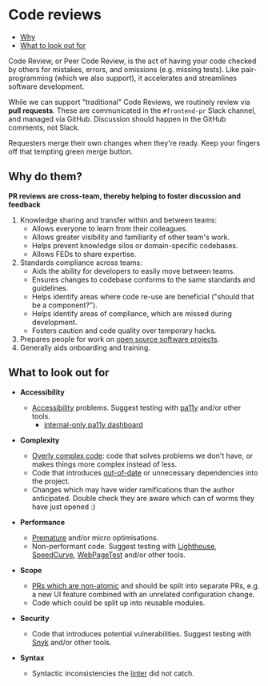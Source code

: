 # Code reviews

* [Why](#why)
* [What to look out for](#what-to-look-out-for)

Code Review, or Peer Code Review, is the act of having your code checked by others for mistakes, errors, and omissions (e.g. missing tests). Like pair-programming (which we also support), it accelerates and streamlines software development.

While we can support "traditional" Code Reviews, we routinely review via **pull requests**. These are communicated in the `#frontend-pr` Slack channel, and managed via GitHub. Discussion should happen in the GitHub comments, not Slack.

Requesters merge their own changes when they're ready. Keep your fingers off that tempting green merge button. 


## Why do them?

**PR reviews are cross-team, thereby helping to foster discussion and feedback**

1. Knowledge sharing and transfer within and between teams:
	* Allows everyone to learn from their colleagues.
	* Allows greater visibility and familiarity of other team's work.
	* Helps prevent knowledge silos or domain-specific codebases.
	* Allows FEDs to share expertise.
1. Standards compliance across teams:
	* Aids the ability for developers to easily move between teams.
	* Ensures changes to codebase conforms to the same standards and guidelines.
	* Helps identify areas where code re-use are beneficial ("should that be a component?").
	* Helps identify areas of compliance, which are missed during development.
	* Fosters caution and code quality over temporary hacks.
1. Prepares people for work on [open source software projects](https://github.com/springernature/open-source-directory).
1. Generally aids onboarding and training.


## What to look out for

* **Accessibility**

  * [Accessibility](../accessibility/accessibility-checklist.md) problems. Suggest testing with [pa11y](https://github.com/pa11y) and/or other tools.
    * [internal-only pa11y dashboard](http://pa11y.springernature.com/)

* **Complexity**

  * [Overly complex code](https://www.codesimplicity.com/post/what-is-overengineering/): code that solves problems we don't have, or makes things more complex instead of less.
  * Code that introduces [out-of-date](https://docs.npmjs.com/cli/outdated) or unnecessary dependencies into the project.
  * Changes which may have wider ramifications than the author anticipated. Double check they are aware which can of worms they have just opened :)

* **Performance**

  * [Premature](http://wiki.c2.com/?PrematureOptimization) and/or micro optimisations.
  * Non-performant code. Suggest testing with [Lighthouse](https://developers.google.com/web/tools/lighthouse/), [SpeedCurve](https://speedcurve.com), [WebPageTest](https://www.webpagetest.org/) and/or other tools.

* **Scope**

  * [PRs which are non-atomic](https://medium.com/@fagnerbrack/one-pull-request-one-concern-e84a27dfe9f1) and should be split into separate PRs, e.g. a new UI feature combined with an unrelated configuration change.
  * Code which could be split up into reusable modules.

* **Security**

  * Code that introduces potential vulnerabilities. Suggest testing with [Snyk](https://snyk.io) and/or other tools.

* **Syntax**
  * Syntactic inconsistencies the [linter](https://github.com/springernature/frontend-playbook/blob/master/practices/house-style.md#linting) did not catch.
